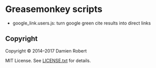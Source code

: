 Greasemonkey scripts
====================

- google_link.users.js: turn google green cite results into direct links

## Copyright

Copyright © 2014–2017 Damien Robert

MIT License. See [LICENSE.txt](./LICENSE.txt) for details.

